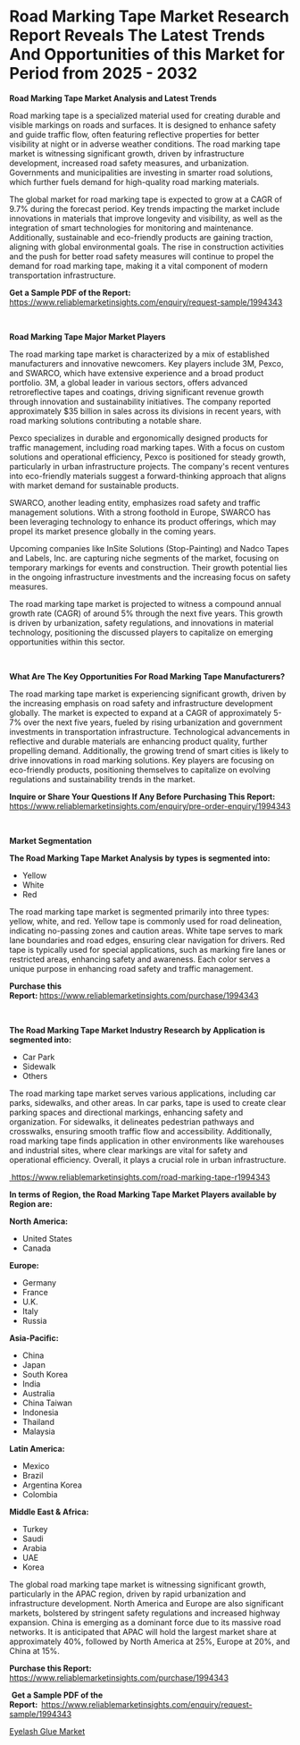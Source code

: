 <p><h1>Road Marking Tape Market Research Report Reveals The Latest Trends And Opportunities of this Market for Period from 2025 - 2032</h1></p><p><strong>Road Marking Tape Market Analysis and Latest Trends</strong></p>
<p><p>Road marking tape is a specialized material used for creating durable and visible markings on roads and surfaces. It is designed to enhance safety and guide traffic flow, often featuring reflective properties for better visibility at night or in adverse weather conditions. The road marking tape market is witnessing significant growth, driven by infrastructure development, increased road safety measures, and urbanization. Governments and municipalities are investing in smarter road solutions, which further fuels demand for high-quality road marking materials.</p><p>The global market for road marking tape is expected to grow at a CAGR of 9.7% during the forecast period. Key trends impacting the market include innovations in materials that improve longevity and visibility, as well as the integration of smart technologies for monitoring and maintenance. Additionally, sustainable and eco-friendly products are gaining traction, aligning with global environmental goals. The rise in construction activities and the push for better road safety measures will continue to propel the demand for road marking tape, making it a vital component of modern transportation infrastructure.</p></p>
<p><strong>Get a Sample PDF of the Report:&nbsp;</strong> <a href="https://www.reliablemarketinsights.com/enquiry/request-sample/1994343?utm_campaign=2285&utm_medium=2&utm_source=Github&utm_content=ia&utm_term=08022025&utm_id=road-marking-tape">https://www.reliablemarketinsights.com/enquiry/request-sample/1994343</a></p>
<p>&nbsp;</p>
<p><strong>Road Marking Tape Major Market Players</strong></p>
<p><p>The road marking tape market is characterized by a mix of established manufacturers and innovative newcomers. Key players include 3M, Pexco, and SWARCO, which have extensive experience and a broad product portfolio. 3M, a global leader in various sectors, offers advanced retroreflective tapes and coatings, driving significant revenue growth through innovation and sustainability initiatives. The company reported approximately $35 billion in sales across its divisions in recent years, with road marking solutions contributing a notable share.</p><p>Pexco specializes in durable and ergonomically designed products for traffic management, including road marking tapes. With a focus on custom solutions and operational efficiency, Pexco is positioned for steady growth, particularly in urban infrastructure projects. The company's recent ventures into eco-friendly materials suggest a forward-thinking approach that aligns with market demand for sustainable products.</p><p>SWARCO, another leading entity, emphasizes road safety and traffic management solutions. With a strong foothold in Europe, SWARCO has been leveraging technology to enhance its product offerings, which may propel its market presence globally in the coming years.</p><p>Upcoming companies like InSite Solutions (Stop-Painting) and Nadco Tapes and Labels, Inc. are capturing niche segments of the market, focusing on temporary markings for events and construction. Their growth potential lies in the ongoing infrastructure investments and the increasing focus on safety measures.</p><p>The road marking tape market is projected to witness a compound annual growth rate (CAGR) of around 5% through the next five years. This growth is driven by urbanization, safety regulations, and innovations in material technology, positioning the discussed players to capitalize on emerging opportunities within this sector.</p></p>
<p>&nbsp;</p>
<p><strong>What Are The Key Opportunities For Road Marking Tape Manufacturers?</strong></p>
<p><p>The road marking tape market is experiencing significant growth, driven by the increasing emphasis on road safety and infrastructure development globally. The market is expected to expand at a CAGR of approximately 5-7% over the next five years, fueled by rising urbanization and government investments in transportation infrastructure. Technological advancements in reflective and durable materials are enhancing product quality, further propelling demand. Additionally, the growing trend of smart cities is likely to drive innovations in road marking solutions. Key players are focusing on eco-friendly products, positioning themselves to capitalize on evolving regulations and sustainability trends in the market.</p></p>
<p><strong>Inquire or Share Your Questions If Any Before Purchasing This Report:</strong> <a href="https://www.reliablemarketinsights.com/enquiry/pre-order-enquiry/1994343?utm_campaign=2285&utm_medium=2&utm_source=Github&utm_content=ia&utm_term=08022025&utm_id=road-marking-tape">https://www.reliablemarketinsights.com/enquiry/pre-order-enquiry/1994343</a></p>
<p>&nbsp;</p>
<p><strong>Market Segmentation</strong></p>
<p><strong>The Road Marking Tape Market Analysis by types is segmented into:</strong></p>
<p><ul><li>Yellow</li><li>White</li><li>Red</li></ul></p>
<p><p>The road marking tape market is segmented primarily into three types: yellow, white, and red. Yellow tape is commonly used for road delineation, indicating no-passing zones and caution areas. White tape serves to mark lane boundaries and road edges, ensuring clear navigation for drivers. Red tape is typically used for special applications, such as marking fire lanes or restricted areas, enhancing safety and awareness. Each color serves a unique purpose in enhancing road safety and traffic management.</p></p>
<p><strong>Purchase this Report:&nbsp;</strong><a href="https://www.reliablemarketinsights.com/purchase/1994343?utm_campaign=2285&utm_medium=2&utm_source=Github&utm_content=ia&utm_term=08022025&utm_id=road-marking-tape">https://www.reliablemarketinsights.com/purchase/1994343</a></p>
<p>&nbsp;</p>
<p><strong>The Road Marking Tape Market Industry Research by Application is segmented into:</strong></p>
<p><ul><li>Car Park</li><li>Sidewalk</li><li>Others</li></ul></p>
<p><p>The road marking tape market serves various applications, including car parks, sidewalks, and other areas. In car parks, tape is used to create clear parking spaces and directional markings, enhancing safety and organization. For sidewalks, it delineates pedestrian pathways and crosswalks, ensuring smooth traffic flow and accessibility. Additionally, road marking tape finds application in other environments like warehouses and industrial sites, where clear markings are vital for safety and operational efficiency. Overall, it plays a crucial role in urban infrastructure.</p></p>
<p><a href="https://www.reliablemarketinsights.com/road-marking-tape-r1994343?utm_campaign=2285&utm_medium=2&utm_source=Github&utm_content=ia&utm_term=08022025&utm_id=road-marking-tape">&nbsp;https://www.reliablemarketinsights.com/road-marking-tape-r1994343</a></p>
<p><strong>In terms of Region, the Road Marking Tape Market Players available by Region are:</strong></p>
<p>
    <p> <strong> North America: </strong>
        <ul>
            <li>United States</li>
            <li>Canada</li>
        </ul>
        </p> 
    <p> <strong> Europe: </strong>
        <ul>
            <li>Germany</li>
            <li>France</li>
            <li>U.K.</li>
            <li>Italy</li>
            <li>Russia</li>
        </ul>
        </p> 
    <p> <strong> Asia-Pacific: </strong>
        <ul>
            <li>China</li>
            <li>Japan</li>
            <li>South Korea</li>
            <li>India</li>
            <li>Australia</li>
            <li>China Taiwan</li>
            <li>Indonesia</li>
            <li>Thailand</li>
            <li>Malaysia</li>
        </ul>
        </p> 
    <p> <strong> Latin America: </strong>
        <ul>
            <li>Mexico</li>
            <li>Brazil</li>
            <li>Argentina Korea</li>
            <li>Colombia</li>
        </ul>
        </p> 
    <p> <strong> Middle East & Africa: </strong>
        <ul>
            <li>Turkey</li>
            <li>Saudi</li>
            <li>Arabia</li>
            <li>UAE</li>
            <li>Korea</li>
        </ul>
    </p>
    </p>
<p><p>The global road marking tape market is witnessing significant growth, particularly in the APAC region, driven by rapid urbanization and infrastructure development. North America and Europe are also significant markets, bolstered by stringent safety regulations and increased highway expansion. China is emerging as a dominant force due to its massive road networks. It is anticipated that APAC will hold the largest market share at approximately 40%, followed by North America at 25%, Europe at 20%, and China at 15%.</p></p>
<p><strong>Purchase this Report: </strong><a href="https://www.reliablemarketinsights.com/purchase/1994343?utm_campaign=2285&utm_medium=2&utm_source=Github&utm_content=ia&utm_term=08022025&utm_id=road-marking-tape">https://www.reliablemarketinsights.com/purchase/1994343</a></p>
<p>&nbsp;<strong>Get a Sample PDF of the Report:&nbsp;&nbsp;</strong><a href="https://www.reliablemarketinsights.com/enquiry/request-sample/1994343?utm_campaign=2285&utm_medium=2&utm_source=Github&utm_content=ia&utm_term=08022025&utm_id=road-marking-tape">https://www.reliablemarketinsights.com/enquiry/request-sample/1994343</a></p>
<p><strong></strong></p>
<p><p><a href="https://github.com/leopardmicheal7019/Market-Research-Report-List-1/blob/main/eyelash-glue-market.md?utm_campaign=2285&utm_medium=2&utm_source=Github&utm_content=ia&utm_term=08022025&utm_id=road-marking-tape">Eyelash Glue Market</a></p></p>